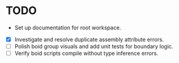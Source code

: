 # TODO
- Set up documentation for root workspace.
- [x] Investigate and resolve duplicate assembly attribute errors.
- [ ] Polish boid group visuals and add unit tests for boundary logic.
- [ ] Verify boid scripts compile without type inference errors.
